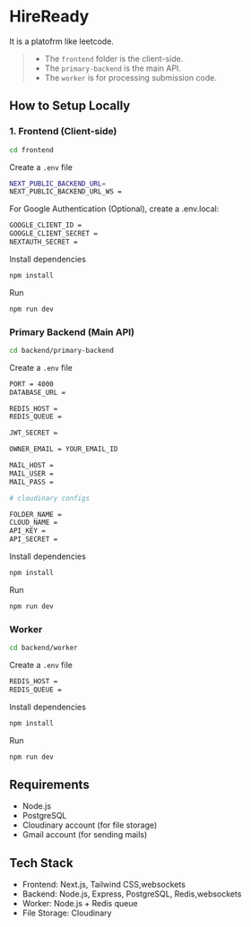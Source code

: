 # HireReady

It is a platofrm like leetcode.

> - The `frontend` folder is the client-side.
> - The `primary-backend` is the main API.
> - The `worker` is for processing submission code.


## How to Setup Locally

### 1. Frontend (Client-side)

```bash
cd frontend
```

Create a `.env` file

```bash
NEXT_PUBLIC_BACKEND_URL= 
NEXT_PUBLIC_BACKEND_URL_WS = 
```

For Google Authentication (Optional), create a .env.local:

```bash
GOOGLE_CLIENT_ID =
GOOGLE_CLIENT_SECRET = 
NEXTAUTH_SECRET = 
```

Install dependencies

```bash
npm install
```

Run

```bash
npm run dev
```


### Primary Backend (Main API)

```bash
cd backend/primary-backend
```

Create a `.env` file

```bash
PORT = 4000
DATABASE_URL = 

REDIS_HOST = 
REDIS_QUEUE = 

JWT_SECRET = 

OWNER_EMAIL = YOUR_EMAIL_ID

MAIL_HOST = 
MAIL_USER = 
MAIL_PASS = 

# cloudinary configs

FOLDER_NAME = 
CLOUD_NAME = 
API_KEY = 
API_SECRET = 
```

Install dependencies

```bash
npm install
```

Run

```bash
npm run dev
```

### Worker

```bash
cd backend/worker
```


Create a `.env` file

```bash
REDIS_HOST = 
REDIS_QUEUE =
```

Install dependencies

```bash
npm install
```

Run

```bash
npm run dev
```

## Requirements

- Node.js 
- PostgreSQL
- Cloudinary account (for file storage)
- Gmail account (for sending mails)

## Tech Stack

- Frontend: Next.js, Tailwind CSS,websockets
- Backend: Node.js, Express, PostgreSQL, Redis,websockets
- Worker: Node.js + Redis queue
- File Storage: Cloudinary